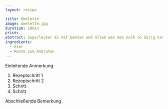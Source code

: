 ```yaml
---
layout: recipe

title: Omelette
image: omelette.jpg
duration: 10min
price: 
abstract: Superlecker Ei mit Gemüse und allem was man noch so übrig hat!
ingredients:
  - Eier
  - Reste zum Anbraten
---
```


Einleitende Anmerkung

1. Rezeptschritt 1
2. Rezeptschritt 2
3. Schritt
4. Schritt

Abschließende Bemerkung
